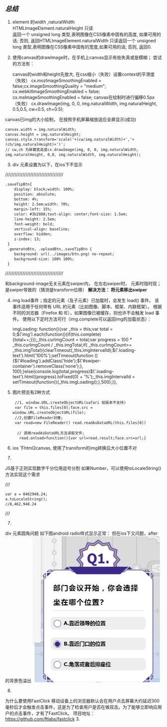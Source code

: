*总结*
---------
         
1. element 的width ,naturalWidth                 
 HTMLImageElement.naturalHeight 只读    
 返回一个 unsigned long 类型,表明图像在CSS像素中固有的高度, 如果可用的话; 否则, 返回HTMLImageElement.naturalWidth 只读返回一个 unsigned long 类型,表明图像在CSS像素中固有的宽度,如果可用的话; 否则, 返回0.
2. 使用canvas的drawImage时，在手机上canvas显示有些失真或是模糊；
尝试的方法有：
 
    canvas的width和height先放大, 在css缩小（失败）设置context的平滑度（失败）
    cx.mozImageSmoothingEnabled = false;cx.imageSmoothingQuality = "medium";
    cx.webkitImageSmoothingEnabled = false;
    cx.msImageSmoothingEnabled = false;
    canvas在绘制时进行偏移0.5px（失败）
    cx.drawImage(img, 0, 0, img.naturalWidth, img.naturalHeight, 0.5,0.5, cw+0.5, ch+0.5);

canvas已img的大小绘制，
在按照手机屏幕缩放适应全屏显示(成功)

    canvas.width = img.naturalWidth;
    canvas.height = img.naturalHeight;
    canvas.style.transform='scale('+(cw/img.naturalWidth)+','+(ch/img.naturalHeight)+')'; 
    // cw,ch 为屏幕宽高度cx.drawImage(img, 0, 0, img.naturalWidth, img.naturalHeight, 0,0, img.naturalWidth, img.naturalHeight);
	
3. div 元素设置为以下，在ios下不显示

/////////////////////////////////////

    .saveTipBtn{
		display: block;width: 100%;
		position: absolute;
		bottom: 4%;
		height: 2.5em;width: 70%;
		margin-left: 15%;
		color: #3b2888;text-align: center;font-size: 1.5em;
		line-height: 2.5em;
		font-weight: bold;
		vertical-align: baseline;
		overflow: hidden;
		z-index: 13;
     }
     .generateBtn, .uploadBtn,.saveTipBtn {
	    background: url(../images/btn.png) no-repeat;
        background-size: 100% 100%;
     }

/////////////////////////////////////

和background-image无关元素在swiper内，
在左右swiper时， 元素时隐时现；
是swiper导致的（猜测是transform位移）
**解决方法： 将元素移出swiper**

4. img load事件；指定的元素（及子元素）已加载时，会发生 load() 事件。
该事件适用于任何带有 URL 的元素（比如图像、脚本、框架、内联框架）。
根据不同的浏览器（Firefox 和 IE），如果图像已被缓存，则也许不会触发 load 事件。
使用以下定时方法可行（img.complete可以返回img的加载状态）：

    
    imgLoading: function(){var _this = this;var total = 0;$('img').each(function(){if(this.complete){total++;}});_this.curImgCount = total;var progress = 100 * _this.curImgCount / _this.imgTotal;if( _this.curImgCount>= _this.imgTotal){clearTimeout(_this.imgIntervalId);$('.loading-text').html('100%');setTimeout(function () {$('#loading').addClass('hide');$('#swiper-container').removeClass('none');}, 100);}else{console.log(total,progress)$('.loading-text').html((progress).toFixed(0) + '%');_this.imgIntervalId = setTimeout(function(){_this.imgLoading();},500);}},
5. 图片预览有2种方式

        //1, window.URL.createObjectURL(safari 低版本不支持)
    	var file = this.files[0];face.src = window.URL.createObjectURL(file);
    	//2,创建FileReader对像;
    	var read=new FileReader() read.readAsDataURL(this.files[0])
    
    	 // 调用readAsDataURL方法读取文件;
          read.onload=function(){var url=read.result;face.src=url;}
    
    
6. ios 下html2canvas, 使用了transform的img转换后大小位置不对
7. 
JS基于正则实现数字千分位用逗号分割
如果Number，可以使用toLocaleString()方法实现这个需求

/// 

    var a = 8462948.24;
    a.toLocaleString();
    //8,462,948.24
///

7. 
div 元素圆角问题
如下图android  radio样式显示正常：
但在ios下又问题，after的背景色溢出
![](https://github.com/itsTina/GTMC_Anniversary/blob/master/bug/Image.png)

8. 
为什么要使用FastClick
移动设备上的浏览器默认会在用户点击屏幕大约延迟300毫秒后才会触发点击事件，这是为了检查用户是否在做双击。为了能够立即响应用户的点击事件，才有了FastClick。
项目地址：https://github.com/ftlabs/fastclick
	3. 






